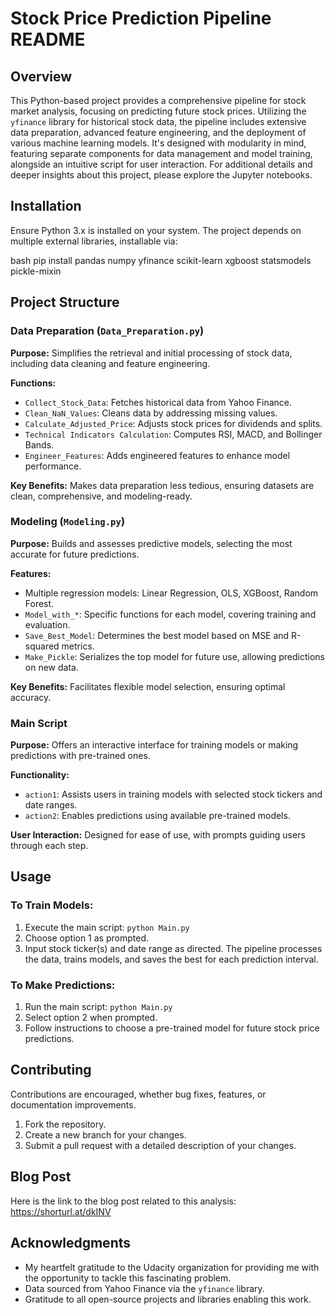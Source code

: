 # Stock Price Prediction Pipeline README

## Overview
This Python-based project provides a comprehensive pipeline for stock market analysis, focusing on predicting future stock prices. Utilizing the `yfinance` library for historical stock data, the pipeline includes extensive data preparation, advanced feature engineering, and the deployment of various machine learning models. It's designed with modularity in mind, featuring separate components for data management and model training, alongside an intuitive script for user interaction. For additional details and deeper insights about this project, please explore the Jupyter notebooks.

## Installation
Ensure Python 3.x is installed on your system. The project depends on multiple external libraries, installable via:

bash
pip install pandas numpy yfinance scikit-learn xgboost statsmodels pickle-mixin


## Project Structure

### Data Preparation (`Data_Preparation.py`)
**Purpose:** Simplifies the retrieval and initial processing of stock data, including data cleaning and feature engineering.

**Functions:**
- `Collect_Stock_Data`: Fetches historical data from Yahoo Finance.
- `Clean_NaN_Values`: Cleans data by addressing missing values.
- `Calculate_Adjusted_Price`: Adjusts stock prices for dividends and splits.
- `Technical Indicators Calculation`: Computes RSI, MACD, and Bollinger Bands.
- `Engineer_Features`: Adds engineered features to enhance model performance.

**Key Benefits:** Makes data preparation less tedious, ensuring datasets are clean, comprehensive, and modeling-ready.

### Modeling (`Modeling.py`)
**Purpose:** Builds and assesses predictive models, selecting the most accurate for future predictions.

**Features:**
- Multiple regression models: Linear Regression, OLS, XGBoost, Random Forest.
- `Model_with_*`: Specific functions for each model, covering training and evaluation.
- `Save_Best_Model`: Determines the best model based on MSE and R-squared metrics.
- `Make_Pickle`: Serializes the top model for future use, allowing predictions on new data.

**Key Benefits:** Facilitates flexible model selection, ensuring optimal accuracy.

### Main Script
**Purpose:** Offers an interactive interface for training models or making predictions with pre-trained ones.

**Functionality:**
- `action1`: Assists users in training models with selected stock tickers and date ranges.
- `action2`: Enables predictions using available pre-trained models.

**User Interaction:** Designed for ease of use, with prompts guiding users through each step.

## Usage

### To Train Models:
1. Execute the main script: `python Main.py`
2. Choose option 1 as prompted.
3. Input stock ticker(s) and date range as directed. The pipeline processes the data, trains models, and saves the best for each prediction interval.

### To Make Predictions:
1. Run the main script: `python Main.py`
2. Select option 2 when prompted.
3. Follow instructions to choose a pre-trained model for future stock price predictions.

## Contributing
Contributions are encouraged, whether bug fixes, features, or documentation improvements.

1. Fork the repository.
2. Create a new branch for your changes.
3. Submit a pull request with a detailed description of your changes.

## Blog Post
Here is the link to the blog post related to this analysis: https://shorturl.at/dkINV

## Acknowledgments
- My heartfelt gratitude to the Udacity organization for providing me with the opportunity to tackle this fascinating problem.
- Data sourced from Yahoo Finance via the `yfinance` library.
- Gratitude to all open-source projects and libraries enabling this work.
